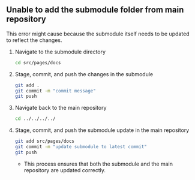 ## Unable to add the submodule folder from main repository

This error might cause because the submodule itself needs to be updated to reflect the changes.

1. Navigate to the submodule directory
    ```bash
    cd src/pages/docs
    ```

2. Stage, commit, and push the changes in the submodule
    ```bash
    git add .
    git commit -m "commit message"
    git push
    ```

3. Navigate back to the main repository
    ```bash
    cd ../../../../
    ```

4. Stage, commit, and push the submodule update in the main repository
    ```bash
    git add src/pages/docs
    git commit -m "update submodule to latest commit"
    git push
    ```
     - This process ensures that both the submodule and the main repository are updated correctly.

